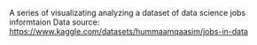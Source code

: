 A series of visualizating analyzing a dataset of data science jobs informtaion
Data source: https://www.kaggle.com/datasets/hummaamqaasim/jobs-in-data
